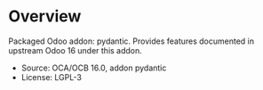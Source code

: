 # Overview

Packaged Odoo addon: pydantic. Provides features documented in upstream Odoo 16 under this addon.

- Source: OCA/OCB 16.0, addon pydantic
- License: LGPL-3
